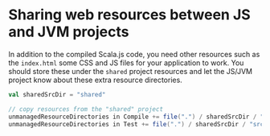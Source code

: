 # Sharing web resources between JS and JVM projects

In addition to the compiled Scala.js code, you need other resources such as the `index.html` some CSS and JS files for your application to work.
You should store these under the `shared` project resources and let the JS/JVM project know about these extra resource directories.

```scala
val sharedSrcDir = "shared"

// copy resources from the "shared" project
unmanagedResourceDirectories in Compile += file(".") / sharedSrcDir / "src" / "main" / "resources",
unmanagedResourceDirectories in Test += file(".") / sharedSrcDir / "src" / "test" / "resources",
```

